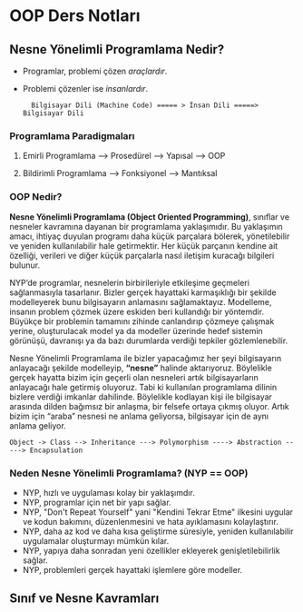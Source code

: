 # OOP Ders Notları

## Nesne Yönelimli Programlama Nedir?

* Programlar, problemi çözen *araçlardır*.

* Problemi çözenler ise *insanlardır*.

        Bilgisayar Dili (Machine Code) ===== > İnsan Dili =====> Bilgisayar Dili

### Programlama Paradigmaları

1. Emirli Programlama --> Prosedürel --> Yapısal --> OOP

1. Bildirimli Programlama --> Fonksiyonel --> Mantıksal

### OOP Nedir?

**Nesne Yönelimli Programlama (Object Oriented Programming)**, sınıflar ve nesneler kavramına dayanan bir programlama yaklaşımıdır. Bu yaklaşımın amacı, ihtiyaç duyulan programı daha küçük parçalara bölerek, yönetilebilir ve yeniden kullanılabilir hale getirmektir. Her küçük parçanın kendine ait özelliği, verileri ve diğer küçük parçalarla nasıl iletişim kuracağı bilgileri bulunur.

NYP’de programlar, nesnelerin birbirileriyle etkileşime geçmeleri sağlanmasıyla tasarlanır. Bizler gerçek hayattaki karmaşıklığı bir şekilde modelleyerek bunu bilgisayarın anlamasını sağlamaktayız. Modelleme, insanın problem çözmek üzere eskiden beri kullandığı bir yöntemdir. Büyükçe bir problemin tamamını zihinde canlandırıp çözmeye çalışmak yerine, oluşturulacak model ya da modeller üzerinde hedef sistemin görünüşü, davranışı ya da bazı durumlarda verdiği tepkiler gözlemlenebilir.

Nesne Yönelimli Programlama ile bizler yapacağımız her şeyi bilgisayarın anlayacağı şekilde modelleyip, **“nesne”** halinde aktarıyoruz. Böylelikle gerçek hayatta bizim için geçerli olan nesneleri artık bilgisayarların anlayacağı hale getirmiş oluyoruz. Tabi ki kullanılan programlama dilinin bizlere verdiği imkanlar dahilinde. Böylelikle kodlayan kişi ile bilgisayar arasında dilden bağımsız bir anlaşma, bir felsefe ortaya çıkmış oluyor. Artık bizim için “araba” nesnesi ne anlama geliyorsa, bilgisayar için de aynı anlama geliyor.

    Object -> Class --> Inheritance ---> Polymorphism ----> Abstraction -----> Encapsulation

### Neden Nesne Yönelimli Programlama? (NYP == OOP)

* NYP, hızlı ve uygulaması kolay bir yaklaşımdır.
* NYP, programlar için net bir yapı sağlar.
* NYP, "Don't Repeat Yourself" yani "Kendini Tekrar Etme" ilkesini uygular ve kodun bakımını, düzenlenmesini ve hata ayıklamasını kolaylaştırır.
* NYP, daha az kod ve daha kısa geliştirme süresiyle, yeniden kullanılabilir uygulamalar oluşturmayı mümkün kılar.
* NYP, yapıya daha sonradan yeni özellikler ekleyerek genişletilebilirlik sağlar.
* NYP, problemleri gerçek hayattaki işlemlere göre modeller.

## Sınıf ve Nesne Kavramları
